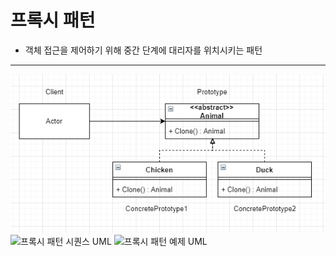 # 프록시 패턴
+ 객체 접근을 제어하기 위해 중간 단계에 대리자를 위치시키는 패턴
***
![프록시 패턴 UML](./Images/prototypePattern_UML.PNG)
![프록시 패턴 시퀀스 UML](./Images/prototypePattern_Sequence_UML.PNG)
![프록시 패턴 예제 UML](./Images/prototypePattern_UML_ex.PNG)
